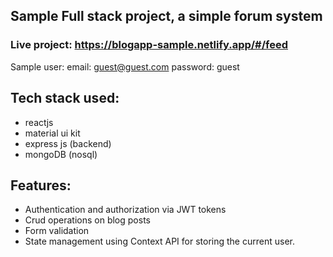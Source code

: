 ## Sample Full stack project, a simple forum system
### Live project: https://blogapp-sample.netlify.app/#/feed
Sample user: email: guest@guest.com password: guest
## Tech stack used:
 -  reactjs
 -  material ui kit
 -  express js (backend)
 -  mongoDB (nosql)
 
## Features:
 -  Authentication and authorization via JWT tokens
 -  Crud operations on blog posts
 -  Form validation
 -  State management using Context API for storing the current user.
